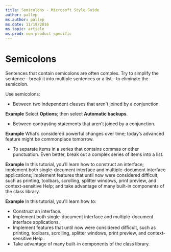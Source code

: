 ```yaml
---
title: Semicolons - Microsoft Style Guide
author: pallep
ms.author: pallep
ms.date: 11/19/2016
ms.topic: article
ms.prod: non-product specific
---
```


# Semicolons

Sentences
that contain semicolons are often complex. Try to simplify the
sentence—break it into multiple sentences or a list—to eliminate
the semicolon.

Use semicolons:

  - Between two independent clauses that aren't joined by a conjunction.

**Example** Select **Options**; then select **Automatic backups**. 

  - Between contrasting statements that aren't joined by a conjunction.

**Example** What’s considered powerful changes over time; today’s advanced feature might be commonplace tomorrow.

  - To separate items in a series that contains commas or other punctuation. Even better, break out a complex series of items into a list.

**Example** In
this tutorial, you’ll learn how to construct an interface;
implement both single-document interface and multiple-document
interface applications; implement features that until now were
considered difficult, such as printing, toolbars, scrolling,
splitter windows, print preview, and context-sensitive Help; and
take advantage of many built-in components of the class library.

**Example** In this tutorial, you'll learn how to:

  - Construct an interface.
  - Implement both single-document interface and multiple-document interface applications.
  - Implement features
    that until now were considered difficult, such as
    printing, toolbars, scrolling, splitter windows, print preview, and
    context-sensitive Help.
  - Take advantage of many built-in components of the class library.
